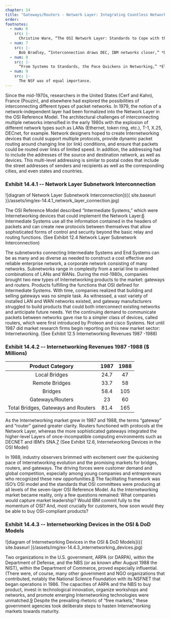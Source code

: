 ```yaml
---
chapter: 14
title: "Gateways/Routers - Network Layer: Integrating Countless Networks"
order: 
footnotes:
  - num: 6
    src: |-
      Christine Ware, “The OSI Network Layer: Standards to Cope with the Real World,” *Proceedings of the IEEE* Volume 71, December 1983, 1384-1387.
  - num: 7
    src: |-
      Bob Bradley, “Interconnection draws DEC, IBM networks closer,” *Data Communications*, May 1985, 241-248.
  - num: 8
    src: |-
      “From Systems to Standards, the Pace Quickens in Networking,” *Electronics*, April 14 1988. 
  - num: 9
    src: |-
      The NSF was of equal importance.
---
```


Since the mid-1970s, researchers in the United States (Cerf and Kahn), France (Pouzin), and elsewhere had explored the possibilities of interconnecting different types of packet networks. In 1979, the notion of a network-independent layer had been formalized into the Network Layer in the OSI Reference Model. The architectural challenges of interconnecting multiple networks intensified in the early 1980s with the explosion of different network types such as LANs (Ethernet, token ring, etc.), T-1, X.25, DECnet, for example. Network designers hoped to create Internetworking devices that could support multiple protocols, provide dynamic packet routing around changing line (or link) conditions, and ensure that packets could be routed over links of limited speed. In addition, the addressing had to include the addresses of the source and destination network, as well as devices. This multi-level addressing is similar to postal codes that include the street addresses of senders and recipients as well as the corresponding cities, and even states and countries.

### Exhibit 14.4.1 -- Network Layer Subnetwork Interconnection

![diagram of Network Layer Subnetwork Interconnection]({{ site.baseurl }}/assets/img/ex-14.4.1_network_layer_connection.jpg)

The OSI Reference Model described “Intermediate Systems,” which were Internetworking devices that could implement the Network Layer.<a name="fnloc6" href="#fn6">6</a>  Intermediate Systems use all the information contained in the headers of packets and can create new protocols between themselves that allow sophisticated forms of control and security beyond the basic relay and routing functions. (See Exhibit 12.4 Network Layer Subnetwork Interconnection)

The subnetworks connecting Intermediate Systems and End Systems can be as many and as diverse as needed to construct a cost effective and reliable enterprise network, a corporate network consisting of many networks. Subnetworks range in complexity from a serial line to unlimited combinations of LANs and WANs. During the mid-1980s, companies brought two new types of Internetworking products to the market: gateways and routers. Products fulfilling the functions that OSI defined for Intermediate Systems. With time, companies realized that building and selling gateways was no simple task. As witnessed, a vast variety of installed LAN and WAN networks existed, and gateway manufacturers struggled to build products that could both interconnect existing networks and anticipate future needs. Yet the continuing demand to communicate packets between networks gave rise to a simpler class of devices, called routers, which were first introduced by Proteon and cisco Systems. Not until 1987 did market research firms begin reporting on this new market sector: Internetworking. (See Exhibit 12.5 Internetworking Revenues 1987 -1988)

### Exhibit 14.4.2 -- Internetworking Revenues 1987 -1988 ($ Millions)

**Product Category**|**1987**|**1988**
:-----:|:-----:|:-----:
Local Bridges|24.7|47
Remote Bridges|33.7|58
Bridges|58.4|105
Gateways/Routers|23|60
Total Bridges, Gateways and Routers|81.4|165

As the Internetworking market grew in 1987 and 1988, the terms “gateway” and “router” gained greater clarity. Routers functioned with protocols at the Network Layer, whereas the more sophisticated gateways integrated the higher-level Layers of once-incompatible computing environments such as DECNET and IBM’s SNA.<a name="fnloc7" href="#fn7">7</a>  (See Exhibit 12.6, Internetworking Devices in the OSI Model)

In 1988, industry observers brimmed with excitement over the quickening pace of Internetworking evolution and the promising markets for bridges, routers, and gateways. The driving forces were customer demand and global competition, especially among young companies and entrepreneurs who recognized these new opportunities.<a name="fnloc8" href="#fn8">8</a>  The facilitating framework was ISO’s OSI model and the standards that OSI committees were producing at all levels of the seven-layer OSI Reference Model. As the Internetworking market became reality, only a few questions remained: What companies would capture market leadership? Would IBM commit fully to the momentum of OSI? And, most crucially for customers, how soon would they be able to buy OSI-compliant products?

### Exhibit 14.4.3 -- Internetworking Devices in the OSI & DoD Models

![diagram of Internetworking Devices in the OSI & DoD Models]({{ site.baseurl }}/assets/img/ex-14.4.3_internetworking_devices.jpg)

Two organizations in the U.S. government, ARPA (or DARPA), within the Department of Defense, and the NBS (or as known after August 1988 the NIST), within the Department of Commerce, proved especially influential. (There were, of course, many other government and NGO organizations that contributed, notably the National Science Foundation with its NSFNET that began operations in 1986. The capacities of ARPA and the NBS to buy product, invest in technological innovation, organize workshops and networks, and promote emerging Internetworking technologies were unmatched.<a name="fnloc9" href="#fn9">9</a>  Despite the prevailing rhetoric of “free markets,” these government agencies took deliberate steps to hasten Internetworking markets towards maturity.
